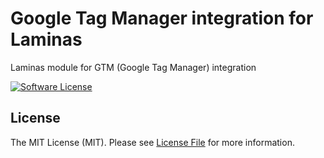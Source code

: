 # Google Tag Manager integration for Laminas
Laminas module for GTM (Google Tag Manager) integration

[![Software License](https://img.shields.io/badge/license-MIT-brightgreen.svg?style=flat-square)](LICENSE)

## License

The MIT License (MIT). Please see [License File](LICENSE) for more information.
